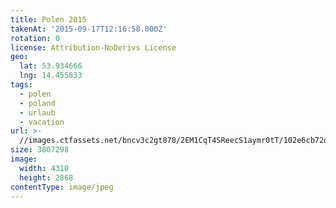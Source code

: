 ```yaml
---
title: Polen 2015
takenAt: '2015-09-17T12:16:58.000Z'
rotation: 0
license: Attribution-NoDerivs License
geo:
  lat: 53.934666
  lng: 14.455833
tags:
  - polen
  - poland
  - urlaub
  - vacation
url: >-
  //images.ctfassets.net/bncv3c2gt878/2EM1CqT4SReecS1aymr0tT/102e6cb72d67dc6431b97acb76c7c4db/polen-2015_25836985882_o
size: 3807298
image:
  width: 4310
  height: 2868
contentType: image/jpeg
---
```


